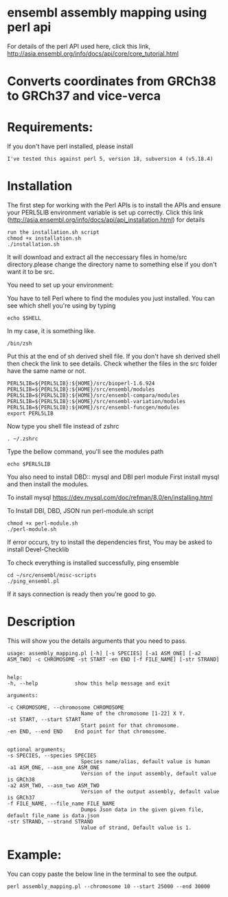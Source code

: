 # ensembl assembly mapping using perl api

For details of the perl API used here, click this link, http://asia.ensembl.org/info/docs/api/core/core_tutorial.html
# Converts coordinates from GRCh38 to GRCh37 and vice-verca
# Requirements:
If you don't have perl installed, please install

    I've tested this against perl 5, version 18, subversion 4 (v5.18.4)

# Installation
The first step for working with the Perl APIs is to install the APIs and ensure your PERL5LIB environment variable is set up correctly.
Click this link (http://asia.ensembl.org/info/docs/api/api_installation.html) for details

    run the installation.sh script
    chmod +x installation.sh
    ./installation.sh
It will download and extract all the neccessary files in home/src directory.please change the directory name to something else if you don't want it to be src.

You need to set up your environment:

You have to tell Perl where to find the modules you just installed. You can see which shell you're using by typing
    
    echo $SHELL
In my case, it is something like.

    /bin/zsh

Put this at the end of sh derived shell file. If you don't have sh derived shell then check the link to see details. Check whether the files in the src folder have the same name or not.

    PERL5LIB=${PERL5LIB}:${HOME}/src/bioperl-1.6.924
    PERL5LIB=${PERL5LIB}:${HOME}/src/ensembl/modules
    PERL5LIB=${PERL5LIB}:${HOME}/src/ensembl-compara/modules
    PERL5LIB=${PERL5LIB}:${HOME}/src/ensembl-variation/modules
    PERL5LIB=${PERL5LIB}:${HOME}/src/ensembl-funcgen/modules
    export PERL5LIB

Now type you shell file instead of zshrc

    . ~/.zshrc
Type the bellow command, you'll see the modules path
    
    echo $PERL5LIB

You also need to install DBD:: mysql and DBI perl module
First install mysql and then install the modules.

To install mysql
    https://dev.mysql.com/doc/refman/8.0/en/installing.html

To Install DBI, DBD, JSON run perl-module.sh script

    chmod +x perl-module.sh
    ./perl-module.sh

If error occurs, try to install the dependencies first, You may be asked to install Devel-Checklib

To check everything is installed successfully, ping ensemble

    cd ~/src/ensembl/misc-scripts
    ./ping_ensembl.pl
If it says connection is ready then you're good to go.
# Description
This will show you the details arguments that you need to pass.
    
    usage: assembly_mapping.pl [-h] [-s SPECIES] [-a1 ASM_ONE] [-a2 ASM_TWO] -c CHROMOSOME -st START -en END [-f FILE_NAME] [-str STRAND]

    
    help:
    -h, --help            show this help message and exit
    
    arguments:
    
    -c CHROMOSOME, --chromosome CHROMOSOME
                            Name of the chromosome [1-22] X Y.
    -st START, --start START
                            Start point for that chromosome.
    -en END, --end END    End point for that chromosome.
    
    
    optional arguments;
    -s SPECIES, --species SPECIES
                            Species name/alias, default value is human
    -a1 ASM_ONE, --asm_one ASM_ONE
                            Version of the input assembly, default value is GRCh38
    -a2 ASM_TWO, --asm_two ASM_TWO
                            Version of the output assembly, default value is GRCh37
    -f FILE_NAME, --file_name FILE_NAME
                            Dumps Json data in the given given file, default file_name is data.json
    -str STRAND, --strand STRAND
                            Value of strand, Default value is 1.
# Example:

You can copy paste the below line in the terminal to see the output.

    perl assembly_mapping.pl --chromosome 10 --start 25000 --end 30000